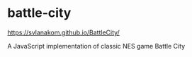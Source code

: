 # battle-city
https://svlanakom.github.io/BattleCity/

A JavaScript implementation of classic NES game Battle City


